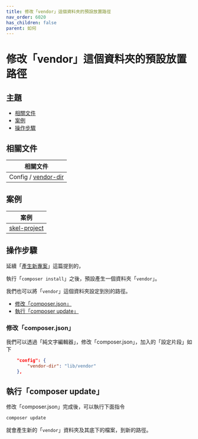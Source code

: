 ```yaml
---
title: 修改「vendor」這個資料夾的預設放置路徑
nav_order: 6020
has_children: false
parent: 如何
---
```



# 修改「vendor」這個資料夾的預設放置路徑




## 主題

* [相關文件](#相關文件)
* [案例](#案例)
* [操作步驟](#操作步驟)




## 相關文件

| 相關文件 |
| --- |
| Config / [vendor-dir](https://getcomposer.org/doc/06-config.md#vendor-dir) |




## 案例

| 案例 |
| --- |
| [skel-project](https://github.com/samwhelp/note-about-php-composer/tree/gh-pages/_demo/quick-start/skel-project/demo-001) |




## 操作步驟

延續「[產生新專案](https://samwhelp.github.io/note-about-php-composer/read/start/create-project.html#%E5%9F%B7%E8%A1%8Ccomposer-install)」這篇提到的，

執行「`composer install`」之後，預設產生一個資料夾「`vendor`」。

我們也可以將「`vendor`」這個資料夾設定到別的路徑。


* [修改「composer.json」](#修改composerjson)
* [執行「composer update」](#執行composer-update)


### 修改「composer.json」

我們可以透過「純文字編輯器」，修改「composer.json」，加入的「設定片段」如下

``` json
    "config": {
        "vendor-dir": "lib/vendor"
    },
```




## 執行「composer update」

修改「composer.json」完成後，可以執行下面指令

``` sh
composer update
```

就會產生新的「`vendor`」資料夾及其底下的檔案，到新的路徑。

